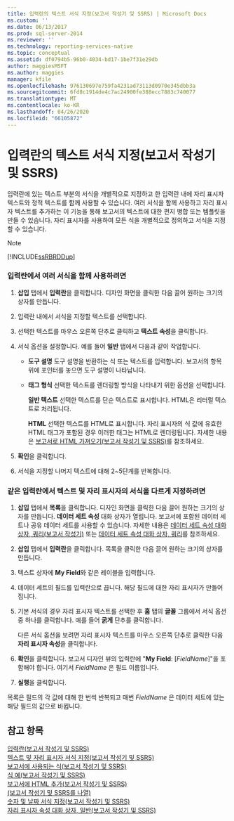```yaml
---
title: 입력란의 텍스트 서식 지정(보고서 작성기 및 SSRS) | Microsoft Docs
ms.custom: ''
ms.date: 06/13/2017
ms.prod: sql-server-2014
ms.reviewer: ''
ms.technology: reporting-services-native
ms.topic: conceptual
ms.assetid: df0794b5-96b0-4034-bd17-1be7f31e29db
author: maggiesMSFT
ms.author: maggies
manager: kfile
ms.openlocfilehash: 976130697e759fa4231ad73113d0970e345dbb3a
ms.sourcegitcommit: 6fd8c1914de4c7ac24900fe388ecc7883c740077
ms.translationtype: MT
ms.contentlocale: ko-KR
ms.lasthandoff: 04/26/2020
ms.locfileid: "66105872"
---
```

# <a name="format-text-in-a-text-box-report-builder-and-ssrs"></a>입력란의 텍스트 서식 지정(보고서 작성기 및 SSRS)
  입력란에 있는 텍스트 부분의 서식을 개별적으로 지정하고 한 입력란 내에 자리 표시자 텍스트와 정적 텍스트를 함께 사용할 수 있습니다. 여러 서식을 함께 사용하고 자리 표시자 텍스트를 추가하는 이 기능을 통해 보고서의 텍스트에 대한 편지 병합 또는 템플릿을 만들 수 있습니다. 자리 표시자를 사용하여 모든 식을 개별적으로 정의하고 서식을 지정할 수 있습니다.  
  
> [!NOTE]  
>  [!INCLUDE[ssRBRDDup](../../includes/ssrbrddup-md.md)]  
  
### <a name="to-combine-multiple-formats-in-a-text-box"></a>입력란에서 여러 서식을 함께 사용하려면  
  
1.  **삽입** 탭에서 **입력란**을 클릭합니다. 디자인 화면을 클릭한 다음 끌어 원하는 크기의 상자를 만듭니다.  
  
2.  입력란 내에서 서식을 지정할 텍스트를 선택합니다.  
  
3.  선택한 텍스트를 마우스 오른쪽 단추로 클릭하고 **텍스트 속성**을 클릭합니다.  
  
4.  서식 옵션을 설정합니다. 예를 들어 **일반** 탭에서 다음과 같이 작업합니다.  
  
    -   **도구 설명** 도구 설명을 반환하는 식 또는 텍스트를 입력합니다. 보고서의 항목 위에 포인터를 놓으면 도구 설명이 나타납니다.  
  
    -   **태그 형식** 선택한 텍스트를 렌더링할 방식을 나타내기 위한 옵션을 선택합니다.  
  
         **일반 텍스트** 선택한 텍스트를 단순 텍스트로 표시합니다. HTML은 리터럴 텍스트로 처리됩니다.  
  
         **HTML**  선택한 텍스트를 HTML로 표시합니다. 자리 표시자의 식 값에 유효한 HTML 태그가 포함된 경우 이러한 태그는 HTML로 렌더링됩니다. 자세한 내용은 [보고서로 HTML 가져오기&#40;보고서 작성기 및 SSRS&#41;](importing-html-into-a-report-report-builder-and-ssrs.md)를 참조하세요.  
  
5.  **확인**을 클릭합니다.  
  
6.  서식을 지정할 나머지 텍스트에 대해 2~5단계를 반복합니다.  
  
### <a name="to-format-text-and-placeholders-differently-in-the-same-text-box"></a>같은 입력란에서 텍스트 및 자리 표시자의 서식을 다르게 지정하려면  
  
1.  **삽입** 탭에서 **목록**을 클릭합니다. 디자인 화면을 클릭한 다음 끌어 원하는 크기의 상자를 만듭니다. **데이터 세트 속성** 대화 상자가 열립니다. 보고서에 포함된 데이터 세트나 공유 데이터 세트를 사용할 수 있습니다. 자세한 내용은 [데이터 세트 속성 대화 상자, 쿼리&#40;보고서 작성기&#41;](../report-data/dataset-properties-dialog-box-query-report-builder.md) 또는 [데이터 세트 속성 대화 상자, 쿼리](../dataset-properties-dialog-box-query.md)를 참조하세요.  
  
2.  **삽입** 탭에서 **입력란**을 클릭합니다. 목록을 클릭한 다음 끌어 원하는 크기의 상자를 만듭니다.  
  
3.  텍스트 상자에 **My Field**와 같은 레이블을 입력합니다.  
  
4.  데이터 세트의 필드를 입력란으로 끕니다. 해당 필드에 대한 자리 표시자가 만들어집니다.  
  
5.  기본 서식의 경우 자리 표시자 텍스트를 선택한 후 **홈** 탭의 **글꼴** 그룹에서 서식 옵션 중 하나를 클릭합니다. 예를 들어 **굵게** 단추를 클릭합니다.  
  
     다른 서식 옵션을 보려면 자리 표시자 텍스트를 마우스 오른쪽 단추로 클릭한 다음 **자리 표시자 속성**을 클릭합니다.  
  
6.  **확인**을 클릭합니다. 보고서 디자인 뷰의 입력란에 "**My Field**: [*FieldName*]"을 포함해야 합니다. 여기서 *FieldName* 은 필드 이름입니다.  
  
7.  **실행**을 클릭합니다.  
  
 목록은 필드의 각 값에 대해 한 번씩 반복되고 매번 *FieldName* 은 데이터 세트에 있는 해당 필드의 값으로 바뀝니다.  
  
## <a name="see-also"></a>참고 항목  
 [입력란&#40;보고서 작성기 및 SSRS&#41;](text-boxes-report-builder-and-ssrs.md)   
 [텍스트 및 자리 표시자 서식 지정&#40;보고서 작성기 및 SSRS&#41;](formatting-text-and-placeholders-report-builder-and-ssrs.md)   
 [보고서에 사용되는 식&#40;보고서 작성기 및 SSRS&#41;](expression-uses-in-reports-report-builder-and-ssrs.md)   
 [식 예&#40;보고서 작성기 및 SSRS&#41;](expression-examples-report-builder-and-ssrs.md)   
 [보고서에 HTML 추가&#40;보고서 작성기 및 SSRS&#41;](add-html-into-a-report-report-builder-and-ssrs.md)   
 [&#40;보고서 작성기 및 SSRS를 나열&#41;](tables-matrices-and-lists-report-builder-and-ssrs.md)   
 [숫자 및 날짜 서식 지정&#40;보고서 작성기 및 SSRS&#41;](formatting-numbers-and-dates-report-builder-and-ssrs.md)   
 [자리 표시자 속성 대화 상자, 일반&#40;보고서 작성기 및 SSRS&#41;](../placeholder-properties-dialog-box-general-report-builder-and-ssrs.md)  
  
  
